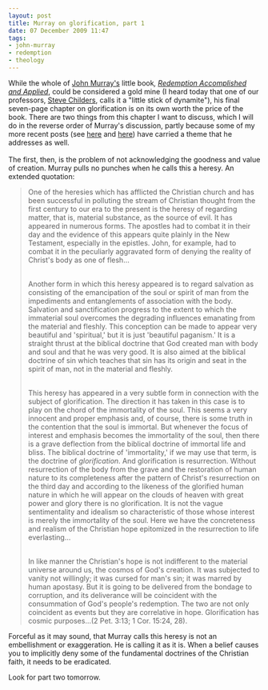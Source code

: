 ```yaml
---
layout: post
title: Murray on glorification, part 1
date: 07 December 2009 11:47
tags:
- john-murray
- redemption
- theology
---
```

<p>While the whole of <a href="http://en.wikipedia.org/wiki/John_Murray_%28theologian%29">John Murray's</a> <span>little book</span><span style="font-style: italic;">, <a href="http://www.amazon.com/Redemption-Accomplished-Applied-John-Murray/dp/0802811434/ref=sr_1_1?ie=UTF8&amp;s=books&amp;qid=1260204947&amp;sr=8-1">Redemption Accomplished and Applied</a></span><span>,</span><span style="font-style: italic;"> </span>could be considered a gold mine (I heard today that one of our professors, <a href="http://www.rts.edu/faculty/StaffDetails.aspx?id=288">Steve Childers</a>, calls it a "little stick of dynamite"), his final seven-page chapter on glorification is on its own worth the price of the book. There are two things from this chapter I want to discuss, which I will do in the reverse order of Murray's discussion, partly because some of my more recent posts (see <a href="http://www.jakebelder.com/2009/11/heaven-is-not-my-home.html">here</a> and <a href="http://www.jakebelder.com/2009/12/salvation-and-reconquest-of-creation.html">here</a>) have carried a theme that he addresses as well.<br /><br />The first, then, is the problem of not acknowledging the goodness and value of creation. Murray pulls no punches when he calls this a heresy. An extended quotation:</p>
<blockquote>
One of the heresies which has afflicted the Christian church and has been successful in polluting the stream of Christian thought from the first century to our era to the present is the heresy of regarding matter, that is, material substance, as the source of evil. It has appeared in numerous forms. The apostles had to combat it in their day and the evidence of this appears quite plainly in the New Testament, especially in the epistles. John, for example, had to combat it in the peculiarly aggravated form of denying the reality of Christ's body as one of flesh...<br /><br />

Another form in which this heresy appeared is to regard salvation as consisting of the emancipation of the soul or spirit of man from the impediments and entanglements of association with the body. Salvation and sanctification progress to the extent to which the immaterial soul overcomes the degrading influences emanating from the material and fleshly. This conception can be made to appear very beautiful and 'spiritual,' but it is just 'beautiful paganism.' It is a straight thrust at the biblical doctrine that God created man with body and soul and that he was very good. It is also aimed at the biblical doctrine of sin which teaches that sin has its origin and seat in the spirit of man, not in the material and fleshly.<br /><br />

This heresy has appeared in a very subtle form in connection with the subject of glorification. The direction it has taken in this case is to play on the chord of the immortality of the soul. This seems a very innocent and proper emphasis and, of course, there is some truth in the contention that the soul is immortal. But whenever the focus of interest and emphasis becomes the immortality of the soul, then there is a grave deflection from the biblical doctrine of immortal life and bliss. The biblical doctrine of 'immortality,' if we may use that term, is the doctrine of <span style="font-style: italic;">glorification</span>. And glorification is resurrection. Without resurrection of the body from the grave and the restoration of human nature to its completeness after the pattern of Christ's resurrection on the third day and according to the likeness of the glorified human nature in which he will appear on the clouds of heaven with great power and glory there is no glorification. It is not the vague sentimentality and idealism so characteristic of those whose interest is merely the immortality of the soul. Here we have the concreteness and realism of the Christian hope epitomized in the resurrection to life everlasting...<br /><br />

In like manner the Christian's hope is not indifferent to the material universe around us, the cosmos of God's creation. It was subjected to vanity not willingly; it was cursed for man's sin; it was marred by human apostasy. But it is going to be delivered from the bondage to corruption, and its deliverance will be coincident with the consummation of God's people's redemption. The two are not only coincident as events but they are correlative in hope. Glorification has cosmic purposes...(2 Pet. 3:13; 1 Cor. 15:24, 28).
</blockquote>
<p>Forceful as it may sound, that Murray calls this heresy is not an embellishment or exaggeration. He is calling it as it is. When a belief causes you to implicitly deny some of the fundamental doctrines of the Christian faith, it needs to be eradicated.</p>

Look for part two tomorrow.
